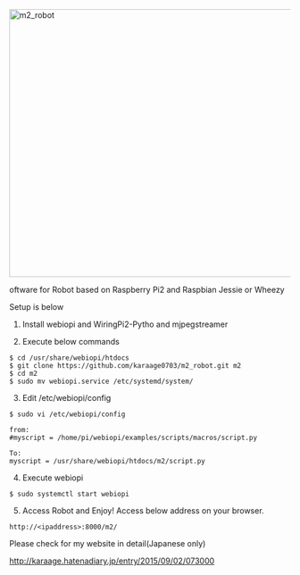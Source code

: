 <img src="https://raw.githubusercontent.com/wiki/karaage0703/m2_robot/001.jpg" alt="m2_robot" width="640" height="480">

oftware for Robot based on Raspberry Pi2 and Raspbian Jessie or Wheezy

Setup is below

1. Install webiopi and WiringPi2-Pytho and mjpegstreamer

2. Execute below commands
~~~~
$ cd /usr/share/webiopi/htdocs
$ git clone https://github.com/karaage0703/m2_robot.git m2
$ cd m2
$ sudo mv webiopi.service /etc/systemd/system/
~~~~

3. Edit /etc/webiopi/config
~~~~
$ sudo vi /etc/webiopi/config

from:
#myscript = /home/pi/webiopi/examples/scripts/macros/script.py

To:
myscript = /usr/share/webiopi/htdocs/m2/script.py
~~~~

4. Execute webiopi
~~~~
$ sudo systemctl start webiopi
~~~~

5. Access Robot and Enjoy!
Access below address on your browser.

~~~~
http://<ipaddress>:8000/m2/
~~~~

Please check for my website in detail(Japanese only)

http://karaage.hatenadiary.jp/entry/2015/09/02/073000
